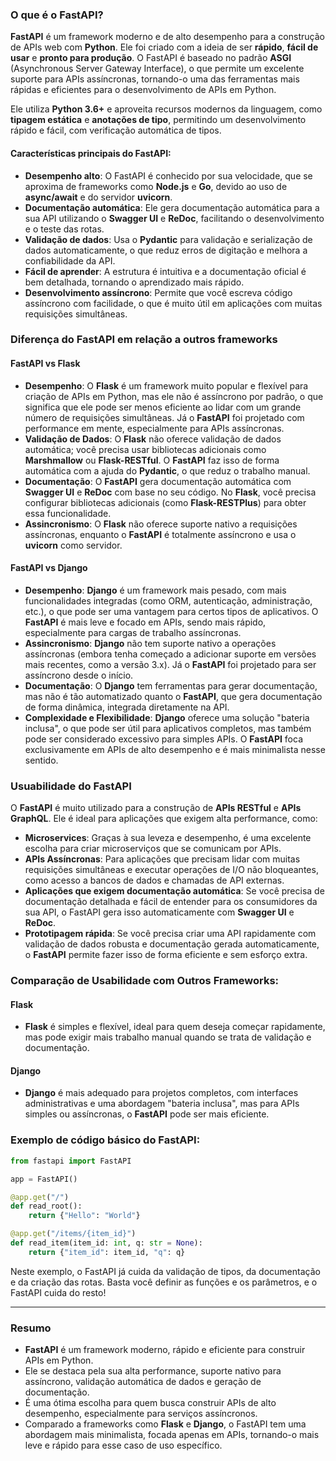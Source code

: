 ### O que é o **FastAPI**?

**FastAPI** é um framework moderno e de alto desempenho para a construção de APIs web com **Python**. Ele foi criado com a ideia de ser **rápido**, **fácil de usar** e **pronto para produção**. O FastAPI é baseado no padrão **ASGI** (Asynchronous Server Gateway Interface), o que permite um excelente suporte para APIs assíncronas, tornando-o uma das ferramentas mais rápidas e eficientes para o desenvolvimento de APIs em Python.

Ele utiliza **Python 3.6+** e aproveita recursos modernos da linguagem, como **tipagem estática** e **anotações de tipo**, permitindo um desenvolvimento rápido e fácil, com verificação automática de tipos.

#### Características principais do FastAPI:

- **Desempenho alto**: O FastAPI é conhecido por sua velocidade, que se aproxima de frameworks como **Node.js** e **Go**, devido ao uso de **async/await** e do servidor **uvicorn**.
- **Documentação automática**: Ele gera documentação automática para a sua API utilizando o **Swagger UI** e **ReDoc**, facilitando o desenvolvimento e o teste das rotas.
- **Validação de dados**: Usa o **Pydantic** para validação e serialização de dados automaticamente, o que reduz erros de digitação e melhora a confiabilidade da API.
- **Fácil de aprender**: A estrutura é intuitiva e a documentação oficial é bem detalhada, tornando o aprendizado mais rápido.
- **Desenvolvimento assíncrono**: Permite que você escreva código assíncrono com facilidade, o que é muito útil em aplicações com muitas requisições simultâneas.

### Diferença do **FastAPI** em relação a outros frameworks

#### **FastAPI vs Flask**

- **Desempenho**: O **Flask** é um framework muito popular e flexível para criação de APIs em Python, mas ele não é assíncrono por padrão, o que significa que ele pode ser menos eficiente ao lidar com um grande número de requisições simultâneas. Já o **FastAPI** foi projetado com performance em mente, especialmente para APIs assíncronas.
- **Validação de Dados**: O **Flask** não oferece validação de dados automática; você precisa usar bibliotecas adicionais como **Marshmallow** ou **Flask-RESTful**. O **FastAPI** faz isso de forma automática com a ajuda do **Pydantic**, o que reduz o trabalho manual.
- **Documentação**: O **FastAPI** gera documentação automática com **Swagger UI** e **ReDoc** com base no seu código. No **Flask**, você precisa configurar bibliotecas adicionais (como **Flask-RESTPlus**) para obter essa funcionalidade.
- **Assincronismo**: O **Flask** não oferece suporte nativo a requisições assíncronas, enquanto o **FastAPI** é totalmente assíncrono e usa o **uvicorn** como servidor.

#### **FastAPI vs Django**

- **Desempenho**: **Django** é um framework mais pesado, com mais funcionalidades integradas (como ORM, autenticação, administração, etc.), o que pode ser uma vantagem para certos tipos de aplicativos. O **FastAPI** é mais leve e focado em APIs, sendo mais rápido, especialmente para cargas de trabalho assíncronas.
- **Assincronismo**: **Django** não tem suporte nativo a operações assíncronas (embora tenha começado a adicionar suporte em versões mais recentes, como a versão 3.x). Já o **FastAPI** foi projetado para ser assíncrono desde o início.
- **Documentação**: O **Django** tem ferramentas para gerar documentação, mas não é tão automatizado quanto o **FastAPI**, que gera documentação de forma dinâmica, integrada diretamente na API.
- **Complexidade e Flexibilidade**: **Django** oferece uma solução "bateria inclusa", o que pode ser útil para aplicativos completos, mas também pode ser considerado excessivo para simples APIs. O **FastAPI** foca exclusivamente em APIs de alto desempenho e é mais minimalista nesse sentido.

### Usuabilidade do **FastAPI**

O **FastAPI** é muito utilizado para a construção de **APIs RESTful** e **APIs GraphQL**. Ele é ideal para aplicações que exigem alta performance, como:

- **Microservices**: Graças à sua leveza e desempenho, é uma excelente escolha para criar microserviços que se comunicam por APIs.
- **APIs Assíncronas**: Para aplicações que precisam lidar com muitas requisições simultâneas e executar operações de I/O não bloqueantes, como acesso a bancos de dados e chamadas de API externas.
- **Aplicações que exigem documentação automática**: Se você precisa de documentação detalhada e fácil de entender para os consumidores da sua API, o FastAPI gera isso automaticamente com **Swagger UI** e **ReDoc**.
- **Prototipagem rápida**: Se você precisa criar uma API rapidamente com validação de dados robusta e documentação gerada automaticamente, o **FastAPI** permite fazer isso de forma eficiente e sem esforço extra.

### Comparação de Usabilidade com Outros Frameworks:

#### Flask

- **Flask** é simples e flexível, ideal para quem deseja começar rapidamente, mas pode exigir mais trabalho manual quando se trata de validação e documentação.

#### Django

- **Django** é mais adequado para projetos completos, com interfaces administrativas e uma abordagem "bateria inclusa", mas para APIs simples ou assíncronas, o **FastAPI** pode ser mais eficiente.

### Exemplo de código básico do **FastAPI**:

```python
from fastapi import FastAPI

app = FastAPI()

@app.get("/")
def read_root():
    return {"Hello": "World"}

@app.get("/items/{item_id}")
def read_item(item_id: int, q: str = None):
    return {"item_id": item_id, "q": q}
```

Neste exemplo, o FastAPI já cuida da validação de tipos, da documentação e da criação das rotas. Basta você definir as funções e os parâmetros, e o FastAPI cuida do resto!

---
### Resumo

- **FastAPI** é um framework moderno, rápido e eficiente para construir APIs em Python.
- Ele se destaca pela sua alta performance, suporte nativo para assíncrono, validação automática de dados e geração de documentação.
- É uma ótima escolha para quem busca construir APIs de alto desempenho, especialmente para serviços assíncronos.
- Comparado a frameworks como **Flask** e **Django**, o FastAPI tem uma abordagem mais minimalista, focada apenas em APIs, tornando-o mais leve e rápido para esse caso de uso específico.